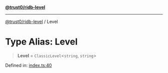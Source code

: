 [**@trust0/ridb-level**](../README.md)

***

[@trust0/ridb-level](../README.md) / Level

# Type Alias: Level

> **Level** = `ClassicLevel`\<`string`, `string`\>

Defined in: [index.ts:40](https://github.com/trust0-project/RIDB/blob/72c82bce7bddd4d481cf38c4e8b9492b9832268f/packages/ridb-level/src/index.ts#L40)
